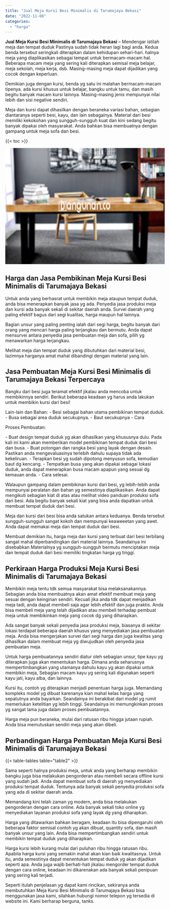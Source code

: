 ```yaml
---
title: "Jual Meja Kursi Besi Minimalis di Tarumajaya Bekasi"
date: "2022-11-08"
categories: 
  - "harga"
---
```


**Jual Meja Kursi Besi Minimalis di Tarumajaya Bekasi** – Mendengar istilah meja dan tempat duduk Pastinya sudah tidak heran lagi bagi anda. Kedua benda tersebut seringkali diterapkan dalam kehidupan sehari-hari. halnya meja yang diaplikasikan sebagai tempat untuk bermacam-macam hal. Beberapa macam meja yang sering kali diterapkan semisal meja belajar, meja sekolah, meja kerja, dsb. Masing-masing meja dapat dijadikan yang cocok dengan keperluan.

Demikian juga dengan kursi, benda yg satu ini malahan bermacam-macam tipenya. ada kursi khusus untuk belajar, bangku untuk tamu, dan masih begitu banyak macam kursi lainnya. Masing-masing jenis mempunyai nilai lebih dan sisi negative sendiri.

Meja dan kursi dapat dihasilkan dengan beraneka variasi bahan, sebagian diantaranya seperti besi, kayu, dan lain sebagainya. Material dari besi memiliki kekokohan yang sungguh-sungguh kuat dan kini sedang begitu banyak dipakai oleh masyarakat. Anda bahkan bisa membuatnya dengan gampang untuk meja sofa dan besi.

{{< toc >}}

![Jual Meja Kursi Besi Minimalis di Tarumajaya Bekasi](/images/jual-meja-besi-murah10.png)

## Harga dan Jasa Pembikinan Meja Kursi Besi Minimalis di Tarumajaya Bekasi

Untuk anda yang berhasrat untuk membikin meja ataupun tempat duduk, anda bisa menerapkan banyak jasa yg ada. Penyedia jasa produksi meja dan kursi ada banyak sekali di sekitar daerah anda. Survei daerah yang paling efektif bagus dari segi kualitas, harga maupun hal lainnya.

Bagian unsur yang paling penting ialah dari segi harga, begitu banyak dari orang yang mencari harga paling terjangkau dan bermutu. Anda dapat mensurvei antara penyedia jasa pembuatan meja dan sofa, pilih yg menawarkan harga terjangkau.

Melihat meja dan tempat duduk yang dibutuhkan dari material besi, lazimnya harganya amat mahal dibandingi dengan material yang lain.

## Jasa Pembuatan Meja Kursi Besi Minimalis di Tarumajaya Bekasi Terpercaya

Bangku dari besi juga teramat efektif jikalau anda mencoba untuk membikinnya sendiri. Berikut beberapa keadaan yg harus anda lakukan untuk membikin kursi dari besi!

Lain-lain dan Bahan: - Besi sebagai bahan utama pembikinan tempat duduk. - Busa sebagai area duduk secukupnya. - Baut secukupnya - Cara

Proses Pembuatan:

\- Buat design tempat duduk yg akan dihasilkan yang khususnya dulu. Pada kali ini kami akan memberikan model pembikinan tempat duduk dari besi dan busa. - Buat potongan dan rangka besi yang layak dengan desain. Pastikan anda mengevaluasinya terlebih dahulu supaya tidak ada kekeliruan. - Terapkan besi yg sudah dipotong menyusun sofa, kemudian baut dg kencang. - Tempatkan busa yang akan dipakai sebagai lokasi duduk, anda dapat menerapkan busa macam apapun yang sesuai dg kemauan anda. - Cara selesai.

Walaupun gampang dalam pembikinan kursi dari besi, yg lebih-lebih anda mempunyai peralatan dan bahan yg semestinya diaplikasikan. Anda dapat mengikuti sebagian kiat di atas atau melihat video panduan produksi sofa dari besi. Ada begitu banyak sekali kiat yang bisa anda dapatkan untuk membuat tempat duduk dari besi.

Meja dan kursi dari besi bisa anda satukan antara keduanya. Benda tersebut sungguh-sungguh sangat kokoh dan mempunyai keaweeetan yang awet. Anda dapat memakai meja dan tempat duduk dari besi.

Membuat demikian itu, harga meja dan kursi yang terbuat dari besi terbilang sangat mahal diperbandingkan dari material lainnya. Seandainya ini disebabkan Materialnya yg sungguh-sungguh bermutu menciptakan meja dan tempat duduk dari besi memiliki tingkatan harga yg tinggi.

## Perkiraan Harga Produksi Meja Kursi Besi Minimalis di Tarumajaya Bekasi

Membikin meja tentu tdk semua masyarakat bisa melaksanakannya. Sebagian anda bisa membuatnya akan amat efektif membuat meja yang sesuai dengan keinginan sendiri. Kecuali jika anda tdk dapat menjadikan meja tadi, anda dapat membeli saja agar lebih efektif dan juga praktis. Anda bisa membeli meja yang telah dijadikan atau membeli terhadap pembuat meja untuk membikinkan meja yang cocok dg yang diharapkan.

Ada sangat banyak sekali penyedia jasa produksi meja, biasanya di sekitar lokasi terdapat beberapa daerah khusus yang menyediakan jasa pembuatan meja. Anda bisa mengerjakan survei dari segi harga dan juga kwalitas yang dihasilkan dalam membuat meja yg diwujudkan oleh penyedia jasa pembuatan meja.

Untuk harga pembuatannya sendiri diatur oleh sebagian unsur, tipe kayu yg diterapkan juga akan menentukan harga. Dimana anda seharusnya mempertimbangkan yang utamanya dahulu kayu yg akan dipakai untuk membikin meja, Sebagian macam kayu yg sering kali digunakan seperti kayu jati, kayu alba, dan lainnya.

Kursi itu, contoh yg diterapkan menjadi penentuan harga juga. Memandang kompleks model yg dibuat karenanya kian mahal kelas harga yang sepatutnya anda bayarkan. Seandainya ini berakibat dari model yg rumit memerlukan ketelitian yg lebih tinggi. Seandainya ini memungkinkan proses yg sangat lama juga dalam proses pembuatannya.

Harga meja pun beraneka, mulai dari ratusan ribu hingga jutaan rupiah. Anda bisa memutuskan sendiri meja yang akan dibeli.

## Perbandingan Harga Pembuatan Meja Kursi Besi Minimalis di Tarumajaya Bekasi

{{< table-tables table="table2" >}}

Sama seperti halnya produksi meja, untuk anda yang berharap membikin bangku juga bisa melakukan pengorderan atau membeli secara offline kursi yang sudah jadi. Anda dapat membuat sofa di daerah yg menyediakan produksi tempat duduk. Tentunya ada banyak sekali penyedia produksi sofa yang ada di sekitar daerah anda.

Memandang kini telah zaman yg modern, anda bisa melakukan pengorderan dengan cara online. Ada banyak sekali toko online yg menyediakan layanan produksi sofa yang layak dg yang diharapkan.

Harga yang ditawarkan bahkan beragam, keadaan itu bisa dipengaruhi oleh beberapa faktor semisal contoh yg akan dibuat, quantity sofa, dan masih banyak unsur yang lain. Anda bisa mempertimbangkan sendiri untuk membikin tempat duduk yang diharapkan.

Harga kursi lebih kurang mulai dari puluhan ribu hingga ratusan ribu. Apabila harga kursi yang semakin mahal akan kian baik kwalitasnya. Untuk itu, anda semestinya dapat menentukan tempat duduk yg akan dijadikan seperti apa. Anda juga wajib berhati-hati jikalau mengorder tempat duduk dengan cara online, keadaan ini dikarenakan ada banyak sekali penipuan yang sering kali terjadi.

Seperti itulah penjelasan yg dapat kami rincikan, sekiranya anda membutuhkan Meja Kursi Besi Minimalis di Tarumajaya Bekasi bisa menggunakan jasa kami, silahkan hubungi nomor telepon yg tersedia di website ini. Kami berharap berguna, tanks.
